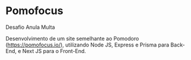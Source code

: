 # Pomofocus

Desafio Anula Multa 

Desenvolvimento de um site semelhante ao Pomodoro (https://pomofocus.io/), utilizando Node JS, Express e Prisma para Back-End, e Next JS para o Front-End.
